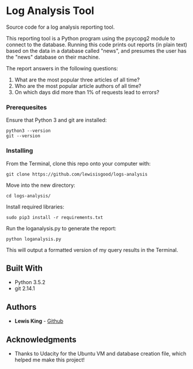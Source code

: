 # Log Analysis Tool
Source code for a log analysis reporting tool.

This reporting tool is a Python program using the psycopg2 module to connect to the database. Running this code prints out reports (in plain text) based on the data in a database called "news", and presumes the user has the "news" database on their machine.

The report answers in the following questions:
1. What are the most popular three articles of all time? 
2. Who are the most popular article authors of all time?
3. On which days did more than 1% of requests lead to errors? 


### Prerequesites
Ensure that Python 3 and git are installed:
```
python3 --version
git --version
```


### Installing

From the Terminal, clone this repo onto your computer with:

```
git clone https://github.com/lewisisgood/logs-analysis
```

Move into the new directory:

```
cd logs-analysis/
```

Install required libraries:

```
sudo pip3 install -r requirements.txt
```

Run the loganalysis.py to generate the report:

```
python loganalysis.py
```

This will output a formatted version of my query results in the Terminal.


## Built With

* Python 3.5.2
* git 2.14.1

## Authors

* **Lewis King** - [Github](https://github.com/lewisisgood)

## Acknowledgments

* Thanks to Udacity for the Ubuntu VM and database creation file, which helped me make this project!
